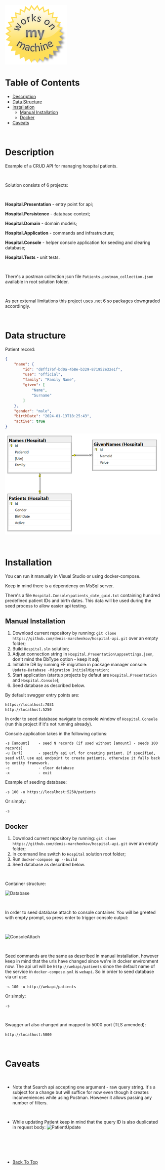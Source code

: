 ![alt text](https://github.com/denis-marchenkov/assets-dump/blob/0f9f9c4d77065dbfb9f13281341d515f7a8a6e13/works_on_my_machine.png)

# Table of Contents
- [Description](#description)
- [Data Structure](#data-structure)
- [Installation](#installation)
  - [Manual Installation](#manual-installation)
  - [Docker](#docker)
- [Caveats](#caveats) 

<br/>

# Description

Example of a CRUD API for managing hospital patients.

<br/>

Solution consists of 6 projects:

<br/>

**Hospital.Presentation** - entry point for api;

**Hospital.Persistence** - database context;

**Hospital.Domain** - domain models;

**Hospital.Application** - commands and infrastructure;

**Hospital.Console** - helper console application for seeding and clearing database;

**Hospital.Tests** - unit tests.

<br/>

There's a postman collection json file ```Patients.postman_collection.json``` available in root solution folder.

<br/>

As per external limitations this project uses .net 6 so packages downgraded accordingly.

<br/>

# Data structure

Patient record:
```json
{
    "name": {
        "id": "d8ff176f-bd0a-4b8e-b329-871952e32e1f",
        "use": "official",
        "family": "Family Name",
        "given": [
            "Name",
            "Surname"
        ]
    },
    "gender": "male",
    "birthDate": "2024-01-13T18:25:43",
    "active": true
}
```

![Database](https://github.com/denis-marchenkov/assets-dump/blob/2b9407f530bed9395f2ea58729445f5df6cc531d/hospital_database.png)

<br/>

# Installation

You can run it manually in Visual Studio or using docker-compose.

Keep in mind there is a dependency on MsSql server.

There's a file ```Hospital.Console\patients_date_guid.txt``` containing hundred predefined patient IDs and birth dates. This data will be used during the seed process to allow easier api testing.

## Manual Installation

1) Download current repository by running: ```git clone https://github.com/denis-marchenkov/hospital-api.git``` over an empty folder;
2) Build ```Hospital.sln``` solution;
3) Adjust connection string in ```Hospital.Presentation\appsettings.json```, don't mind the DbType option - keep it sql;
4) Initialize DB by running EF migration in package manager console: ```Update-Database -Migration InitialMigration```;
5) Start application (startup projects by defaut are ```Hospital.Presentation``` and ```Hospital.Console```);
6) Seed database as described below.

By default swagger entry points are:
```
https://localhost:7031
http://localhost:5250
```

In order to seed database navigate to console window of ```Hospital.Console``` (run this project if it's not running already).

Console application takes in the following options:
```
-s [amount]    - seed N records (if used without [amount] - seeds 100 records)
-u [url]       - specify api url for creating patient. If specified, seed will use api endpoint to create patients, otherwise it falls back to entity framework.
-c             - clear database
-x             - exit
```

Example of seeding database:

```-s 100 -u https://localhost:5250/patients```

Or simply:

```-s```

## Docker
1) Download current repository by running: ```git clone https://github.com/denis-marchenkov/hospital-api.git``` over an empty folder;
2) In command line switch to ```Hospital``` solution root folder;
3) Run ```docker-compose up --build```
4) Seed database as described below.

<br />

Container structure:

![Database](https://github.com/denis-marchenkov/assets-dump/blob/master/hospital_container_structure.png)

<br />

In order to seed database attach to console container. You will be greeted with empty prompt, so press enter to trigger console output:

<br/>

![ConsoleAttach](https://github.com/denis-marchenkov/assets-dump/blob/master/hospital_console_attach.png)

<br/>

Seed commands are the same as described in manual installation, however keep in mind that the urls have changed since we're in docker environment now.
The api url will be ```http://webapi/patients``` since the default name of the service in ```docker-compose.yml``` is ```webapi```. So in order to seed database via url use:

```-s 100 -u http://webapi/patients```

Or simply:

```-s```

<br/>

Swagger url also changed and mapped to 5000 port (TLS amended):

```http://localhost:5000```

<br/>

# Caveats

<br/>

* Note that Search api accepting one argument - raw query string. It's a subject for a change but will suffice for now even though it creates inconveniences while using Postman. However it allows passing any number of filters.

<br/>

* While updating Patient keep in mind that the query ID is also duplicated in request body:
![PatientUpdate](https://github.com/denis-marchenkov/assets-dump/blob/99b7257de82f6f6204227d19c0ea2f04acef5741/hospital_swagger_update_patient_caveat.png)
 
<br/>
<br/>
<br/>
<br/>

- [Back To Top](#table-of-contents)
